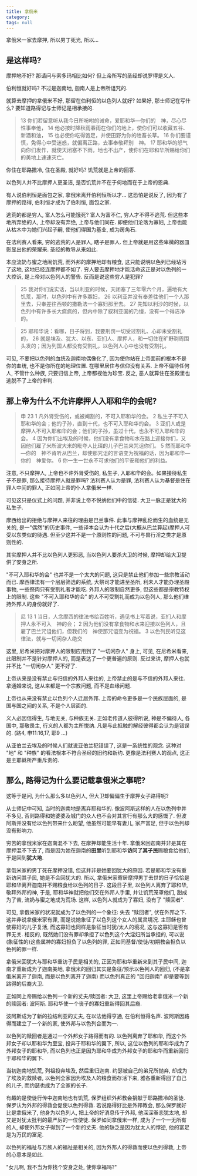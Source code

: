 ```yaml
---
title: 拿俄米
category:
tags: null
---
```


拿俄米一家去摩押, 所以男丁死光, 所以...

是这样吗?
-----------------------

摩押地不好? 那请问与索多玛相比如何? 但上帝所写的圣经却说罗得是义人.

伯利恒就好吗? 不过是迦南地, 迦南人是上帝所诅咒的.

就算去摩押的拿俄米不好, 那留在伯利恒的以色列人就好? 如果好, 那士师记在写什么? 要知道路得记与士师记是相承接的.

> 13 你们若留意听从我今日所吩咐的诫命，爱耶和华―你们的　神，尽心尽性事奉他， 14 他必按时降秋雨春雨在你们的地上，使你们可以收藏五谷、新酒和油， 15 也必使你吃得饱足，并使田野为你的牲畜长草。 16 你们要谨慎，免得心中受迷惑，就偏离正路，去事奉敬拜别　神。 17 耶和华的怒气向你们发作，就使天闭塞不下雨，地也不出产，使你们在耶和华所赐给你们的美地上速速灭亡。

你住在耶路撒冷, 住在圣殿, 就好吗? 饥荒就是上帝的回答.

以色列人并不比摩押人更圣洁, 是否饥荒并不在于何地而在于上帝的恩典.

有人说伯利恒是面包之家, 拿俄米离开伯利恒所以才... 这恐怕是说反了, 因为有了摩押的路得, 伯利恒才成为了伯利恒, 面包之家.

逃荒的都是穷人, 富人怎么可能饿死? 富人为富不仁, 穷人才不得不逃荒. 但这些本地所弃绝的人, 上帝却没有弃绝, 上帝与他们同在. 即便他们沦落为寡妇, 上帝也能从枯木中为她们兴起子嗣, 使他们得国为基业, 成为房角石.

在法利赛人看来, 穷的逃荒的人是罪人, 瞎子是罪人. 但上帝就是用这些卑微的器皿彰显出他的荣耀来. 圣经的教导从来如此.

本应流奶与蜜之地闹饥荒, 而外邦的摩押地却有粮食, 这只能说明以色列已经玷污了这地, 这地已经连摩押都不如了. 穷人要去摩押地才能活命这正是对以色列的一大控诉, 是上帝对以色列人的警告. 反而是说这些穷人是犯罪?

> 25 我对你们说实话，当以利亚的时候，天闭塞了三年零六个月，遍地有大饥荒，那时，以色列中有许多寡妇， 26 以利亚并没有奉差往他们一个人那里去，只奉差往西顿的撒勒法一个寡妇那里去。 27 先知以利沙的时候，以色列中有许多长大痲疯的，但内中除了叙利亚国的乃缦，没有一个得洁净的。

> 25 耶和华说：看哪，日子将到，我要刑罚一切受过割礼、心却未受割礼的， 26 就是埃及、犹大、以东、亚扪人、摩押人，和一切住在旷野剃周围头发的；因为列国人都没有受割礼，以色列人心中也没有受割礼。

可见, 不要把以色列的血统及迦南地偶像化了, 因为使你站在上帝面前的根本不是你的血统, 也不是你所在的地理位置. 在哪里居住与信仰没有关系. 上帝不偏待任何人, 不管什么种族, 只要归信上帝, 上帝都视他为珍宝. 反之, 恶人就算住在圣殿里也逃脱不了上帝的审判.

那上帝为什么不允许摩押人入耶和华的会呢?
-----------------------------------------

> 申 23
1 凡外肾受伤的，或被阉割的，不可入耶和华的会。 2 私生子不可入耶和华的会；他的子孙，直到十代，也不可入耶和华的会。 3 亚扪人或是摩押人不可入耶和华的会；他们的子孙，虽过十代，也永不可入耶和华的会。 4 因为你们出埃及的时候，他们没有拿食物和水在路上迎接你们，又因他们雇了米所波大米的毗夺人比珥的儿子巴兰来咒诅你们。 5 然而耶和华―你的　神不肯听从巴兰，却使那咒诅的言语变为祝福的话，因为耶和华―你的　神爱你。 6 你一生一世永不可求他们的平安和他们的利益。

注意, 不只摩押人, 上帝也不许外肾受伤的, 私生子, 入耶和华的会。如果接待私生子不是罪, 那么接待摩押人就是罪吗? 法利赛人认为是罪, 法利赛人认为基督是住在罪人中间的罪人, 正如同上帝的仆人拿俄米一样.

可见这只是仪式上的问题, 并非说上帝不悦纳他们中的信徒. 大卫一脉正是犹大的私生子.

摩西给出的拒绝与摩押人来往的理由是巴兰事件. 此事与摩押乱伦而生的血统是无关的, 是一"偶然"的历史事件, 一些译本会认为十代之后(大概从巴兰算起)摩押人可受以东类似的待遇. 但至少这并不是一个原则性的问题, 不可与兽行淫之类才是原则性的.

其实摩押人并不比以色列人更邪恶, 当以色列人要杀大卫的时候, 摩押却给大卫提供了安身之所.

"不可入耶和华的会" 也并不是一个太大的问题, 这只是禁止他们参加一些宗教活动而已. 摩西律法有一个层层筛选的系统, 大祭司才能进至圣所, 利未人才能办理圣殿事物, 一些祭肉只有受割礼者才能吃. 外邦人的限制自然更多, 但这些都是宗教特权上的限制. 这些 "不可入耶和华的会" 的人不可受割礼而成为以色列人, 那么他们维持外邦人的身份就好了.

> 尼 13
1 当日，人念摩西的律法书给百姓听，遇见书上写着说，亚扪人和摩押人永不可入　神的会； 2 因为他们没有拿食物和水来迎接以色列人，且雇了巴兰咒诅他们，但我们的　神使那咒诅变为祝福。 3 以色列民听见这律法，就与一切闲杂人绝交

这里, 尼希米把对摩押人的限制应用到了 "一切闲杂人" 身上, 可见, 在尼希米看来, 此限制并不是针对摩押人的, 而是表达了一个更普遍的原则. 反过来讲, 摩押人也就并不比 "一切闲杂人" 更不好了.

上帝从来是没有禁止与归信的外邦人来往的, 上帝禁止的是与不信的外邦人来往. 拿通婚来说, 这从来都是一个宗教问题, 而不是血缘问题.

上帝也从来没有禁止以色列个人迁居外邦. 上帝的命令更多是一个民族层面的, 是国与国之间的关系, 不是个人层面的.

义人必因信得生, 与地无关, 与种族无关. 正如老传道人彼得所说, 神是不偏待人, 各国中, 那敬畏主, 行义的人都为主所悦纳. 凡是与此抵触的解经彼得都会认为是错误的. (路4, 申11:16,17, 耶9 ...)

从亚伯兰去埃及的时候人们就说亚伯兰犯错误了, 这是一系统性的观念. 这种对 "地" 和 "种族" 的看法根本不符合圣经的旧约和新约. 更像是法利赛人的观点, 这正是主耶稣所严重斥责的.

那么, 路得记为什么要记载拿俄米之事呢?
-----------------------------------------------

这等于是问, 为什么那么多以色列人, 但大卫却偏偏生于摩押女子路得呢?

从士师记中可知, 当时的迦南地是离弃耶和华的. 像波阿斯这样的人在以色列中并不多见, 否则路得和她婆婆及城门的众人也不会对其言行有那么大的感慨了. 但波阿斯并没有给以色列带来什么盼望, 他虽然可能早有妻儿, 家产富足, 但于以色列却没有影响力.

穷苦的拿俄米家在迦南混不下去, 在摩押却能生活十年. 拿俄米回迦南并非是其在摩押混不下去了, 而是因为她在迦南的**田里**听到耶和华**访问了其子民**赐粮食给他们, 于是回到**犹大地**.

拿俄米家的男丁死在摩押没错, 但这并非是她要回犹大的原因. 若是耶和华没有重新访问其子民, 她是不会回犹大的. 所以, 拿俄米家寄居摩押男丁去世的日子恰恰是耶和华离开迦南并不赐粮食给以色列的日子. 这段日子里, 以色列人离弃了耶和华, 敬拜外邦的神, 于是, 耶和华神就把他们交在外邦人手里, 并让饥荒笼罩他们, 甜成为了苦, 流奶与蜜之地成为荒场. 这样, 以色列人就成为了寡妇, 没有了 "赎回者".

可见, 拿俄米家的状况就成为了以色列的一个象征: 失去 "赎回者", 伏在外邦之下. 这并非说拿俄米家有罪, 而是说她象征了以色列这个女人的属灵境况. 主耶稣也曾使寡妇的儿子复活, 而这寡妇也同样是象征当时犹/太人的境况, 这与这寡妇是否有罪无关. 相反的, 既然她们没有罪却承担了以色列这个大淫妇所当承担的, 可以说(象征性的)这些属神的寡妇担负了以色列的罪, 正如同基督/使徒/初期教会担负以色列的罪一样.

拿俄米回犹大与耶和华重访子民是相关的, 正因为耶和华重新来到其子民中间, 迦南才重新成为了迦南美地, 拿俄米的回归其实是象征/预示以色列人的回归, (不是拿俄米离开了迦南, 而是以色列离开了迦南) 而以色列真正的 "回归迦南" 却是要等到路得的后裔大卫.

正如同上帝赐给以色列一个新的丈夫/赎回者: 大卫, 这里上帝赐给老拿俄米一个新的赎回者: 波阿斯. 耶和华使一个丧子的寡妇重新得回其后裔.

波阿斯成为了新的拉结利亚的丈夫, 在以法他得亨通, 在伯利恒得名声. 波阿斯因路得而建立了一个新的家, 使外邦与以色列合而为一.

以色列的赎回者是通过一个外邦女子路得而有的. 以色列离弃了耶和华, 而这个外邦女子却以耶和华为至宝, 投奔于耶和华的翼下, 所以, 这位以色列的耶和华成为了外邦女子的耶和华, 而以色列也正是因为耶和华成为外邦女子的耶和华而重新回归于耶和华的翼下.

当初迦南地饥荒, 列祖投奔埃及, 然后重归迦南. 约瑟被自己的弟兄所抛弃, 却成为了埃及的救赎者, 以色列全家因为埃及人的粮食而存活下来, 雅各重新得回了自己的儿子, 而约瑟也成为了全家的长子.

有趣的是使徒行传中迦南地也有饥荒, 保罗组织外邦教会捐献于耶路撒冷的圣徒. 保罗认为外邦的得救会促使以色列得救. 若说路得好比是外邦教会, 那么保罗就好比是拿俄米了, 他身为以色列人, 把上帝的好消息传于外邦, 他深深眷恋犹太地, 却又是对犹太批判的最严厉的一位使徒. 保罗如同拿俄米一样, 成为了一个一无所有的人, 却使外邦女子得到了一个新的丈夫. 他的缺乏是因为犹太人的悖逆, 他的富足是为万民的富足.

以色列的福祉与万族人的福祉是相关的, 因为外邦人的得救而使以色列得救, 上帝的心意本是如此.

"女儿啊, 我不当为你找个安身之处, 使你享福吗?"
